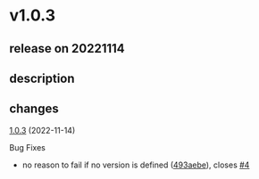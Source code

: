 # v1.0.3

## release on 20221114
## description
## changes
<a href="https://github.com/stoplightio/spectral-url-versioning/compare/v1.0.2...v1.0.3">1.0.3</a> (2022-11-14)

Bug Fixes

* no reason to fail if no version is defined (<a href="https://github.com/stoplightio/spectral-url-versioning/commit/493aebebd5462d4053da384f926e89e412161866">493aebe</a>), closes <a href="https://github.com/stoplightio/spectral-url-versioning/issues/4" data-hovercard-type="issue" data-hovercard-url="/stoplightio/spectral-url-versioning/issues/4/hovercard">#4</a>

